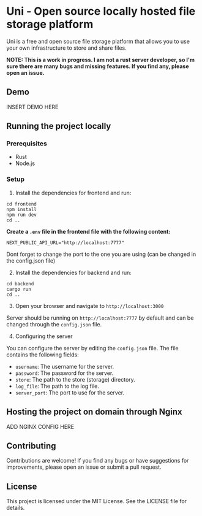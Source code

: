# Uni - Open source locally hosted file storage platform

Uni is a free and open source file storage platform that allows you to use your own infrastructure to store and share files.

**NOTE: This is a work in progress. I am not a rust server developer, so I'm sure there are many bugs and missing features. If you find any, please open an issue.**

## Demo

INSERT DEMO HERE

## Running the project locally

### Prerequisites

- Rust
- Node.js

### Setup

1. Install the dependencies for frontend and run:

```
cd frontend
npm install
npm run dev
cd ..
```

**Create a `.env` file in the frontend file with the following content:**

```
NEXT_PUBLIC_API_URL="http://localhost:7777"
```

Dont forget to change the port to the one you are using (can be changed in the config.json file)

2. Install the dependencies for backend and run:

```
cd backend
cargo run
cd ..
```

3. Open your browser and navigate to `http://localhost:3000`

Server should be running on `http://localhost:7777` by default and can be changed through the `config.json` file.

4. Configuring the server

You can configure the server by editing the `config.json` file. The file contains the following fields:

- `username`: The username for the server.
- `password`: The password for the server.
- `store`: The path to the store (storage) directory.
- `log_file`: The path to the log file.
- `server_port`: The port to use for the server.

## Hosting the project on domain through Nginx

ADD NGINX CONFIG HERE

## Contributing

Contributions are welcome! If you find any bugs or have suggestions for improvements, please open an issue or submit a pull request.

## License

This project is licensed under the MIT License. See the LICENSE file for details.
